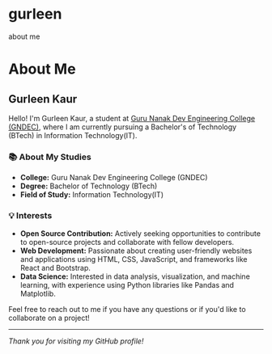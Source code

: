 # gurleen
about me
# About Me

## Gurleen Kaur

Hello! I'm Gurleen Kaur, a student at [Guru Nanak Dev Engineering College (GNDEC)](https://www.gndec.ac.in), where I am currently pursuing a Bachelor's of Technology (BTech) in Information Technology(IT).

### 📚 About My Studies
- **College:** Guru Nanak Dev Engineering College (GNDEC)
- **Degree:** Bachelor of Technology (BTech)
- **Field of Study:** Information Technology(IT)

### 💡 Interests
- **Open Source Contribution:** Actively seeking opportunities to contribute to open-source projects and collaborate with fellow developers.
- **Web Development:** Passionate about creating user-friendly websites and applications using HTML, CSS, JavaScript, and frameworks like React and Bootstrap.
- **Data Science:** Interested in data analysis, visualization, and machine learning, with experience using Python libraries like Pandas and Matplotlib.


Feel free to reach out to me if you have any questions or if you'd like to collaborate on a project!

---

*Thank you for visiting my GitHub profile!*

